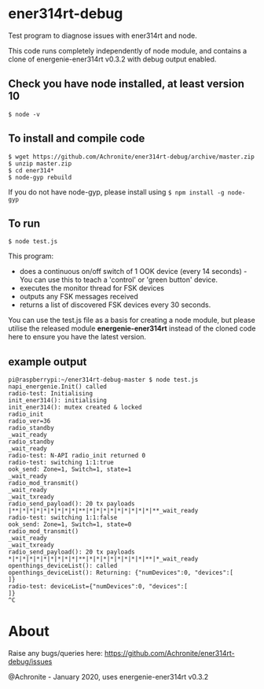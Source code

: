 # ener314rt-debug
Test program to diagnose issues with ener314rt and node.

This code runs completely independently of node module, and contains a clone of energenie-ener314rt v0.3.2 with debug output enabled.

## Check you have node installed, at least version 10
``$ node -v``

## To install and compile code
```
$ wget https://github.com/Achronite/ener314rt-debug/archive/master.zip
$ unzip master.zip
$ cd ener314*
$ node-gyp rebuild
```
If you do not have node-gyp, please install using ``$ npm install -g node-gyp``

## To run
``$ node test.js``

This program: 
* does a continuous on/off switch of 1 OOK device (every 14 seconds) - You can use this to teach a 'control' or 'green button' device.
* executes the monitor thread for FSK devices
* outputs any FSK messages received
* returns a list of discovered FSK devices every 30 seconds.

You can use the test.js file as a basis for creating a node module, but please utilise the released module **energenie-ener314rt** instead of the cloned code here to ensure you have the latest version.

## example output
```
pi@raspberrypi:~/ener314rt-debug-master $ node test.js
napi_energenie.Init() called
radio-test: Initialising
init_ener314(): initialising
init_ener314(): mutex created & locked
radio_init
radio_ver=36
radio_standby
_wait_ready
radio_standby
_wait_ready
radio-test: N-API radio_init returned 0
radio-test: switching 1:1:true
ook_send: Zone=1, Switch=1, state=1
_wait_ready
radio_mod_transmit()
_wait_ready
_wait_txready
radio_send_payload(): 20 tx payloads
|**|*|*|*|*|*|*|*|*|**|*|*|*|*|*|*|*|*|*|**_wait_ready
radio-test: switching 1:1:false
ook_send: Zone=1, Switch=1, state=0
radio_mod_transmit()
_wait_ready
_wait_txready
radio_send_payload(): 20 tx payloads
*|*|*|*|*|*|*|*|*|*|**|*|*|*|*|*|*|*|*|**|*_wait_ready
openthings_deviceList(): called
openthings_deviceList(): Returning: {"numDevices":0, "devices":[
]}
radio-test: deviceList={"numDevices":0, "devices":[
]}
^C
```

# About

Raise any bugs/queries here: https://github.com/Achronite/ener314rt-debug/issues

@Achronite - January 2020, uses energenie-ener314rt v0.3.2